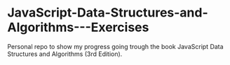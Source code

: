 # JavaScript-Data-Structures-and-Algorithms---Exercises
Personal repo to show my progress going trough the book JavaScript Data Structures and Algorithms (3rd Edition).
